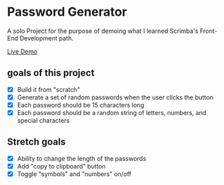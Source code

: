 # Password Generator

A solo Project for the purpose of demoing what I learned Scrimba's Front-End Development path.

[Live Demo](https://stellular-chaja-8fc7ce.netlify.app/)

## goals of this project

- [x] Build it from "scratch"
- [x] Generate a set of random passwords when the user clicks the button
- [x] Each password should be 15 characters long
- [x] Each password should be a random string of letters, numbers, and special characters

## Stretch goals

- [x] Ability to change the length of the passwords
- [x] Add "copy to clipboard" button
- [x] Toggle "symbols" and "numbers" on/off

